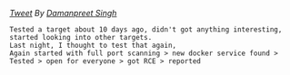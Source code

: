 *[Tweet](https://twitter.com/MrDamanSingh/status/1308247674630500354) By [Damanpreet Singh](https://twitter.com/MrDamanSingh)*  

```
Tested a target about 10 days ago, didn't got anything interesting, started looking into other targets.
Last night, I thought to test that again,
Again started with full port scanning > new docker service found > Tested > open for everyone > got RCE > reported
```
